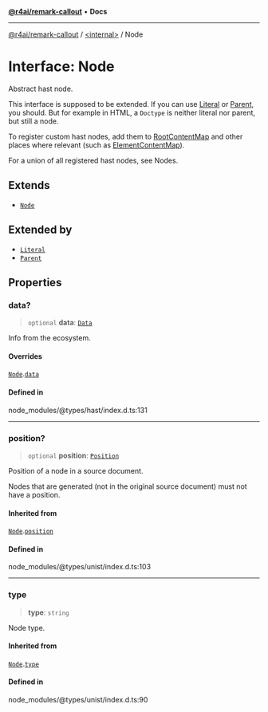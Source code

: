 [**@r4ai/remark-callout**](../../README.md) • **Docs**

***

[@r4ai/remark-callout](../../globals.md) / [\<internal\>](../README.md) / Node

# Interface: Node

Abstract hast node.

This interface is supposed to be extended.
If you can use [Literal](Literal.md) or [Parent](Parent.md), you should.
But for example in HTML, a `Doctype` is neither literal nor parent, but
still a node.

To register custom hast nodes, add them to [RootContentMap](RootContentMap.md) and other
places where relevant (such as [ElementContentMap](ElementContentMap.md)).

For a union of all registered hast nodes, see Nodes.

## Extends

- [`Node`](Node.md)

## Extended by

- [`Literal`](Literal.md)
- [`Parent`](Parent.md)

## Properties

### data?

> `optional` **data**: [`Data`](Data.md)

Info from the ecosystem.

#### Overrides

[`Node`](Node.md).[`data`](Node.md#data)

#### Defined in

node\_modules/@types/hast/index.d.ts:131

***

### position?

> `optional` **position**: [`Position`](Position.md)

Position of a node in a source document.

Nodes that are generated (not in the original source document) must not
have a position.

#### Inherited from

[`Node`](Node.md).[`position`](Node.md#position)

#### Defined in

node\_modules/@types/unist/index.d.ts:103

***

### type

> **type**: `string`

Node type.

#### Inherited from

[`Node`](Node.md).[`type`](Node.md#type)

#### Defined in

node\_modules/@types/unist/index.d.ts:90
